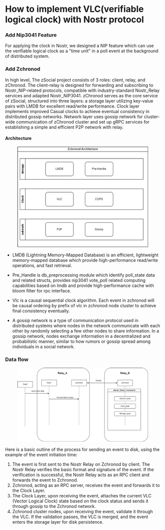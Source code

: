 



# How to implement VLC(verifiable logical clock) with Nostr protocol

### Add Nip3041 Feature
For applying the clock in Nostr, we designed a NIP feature which can use the verifiable 
logical clock as a "time unit" in a poll event at the background of distributed
system.

### Add Zchronod
In high level, The zSocial project consists of 3 roles: client, relay, and zChronod. The
client-relay is designed for forwarding and subscribing to Nostr_NIP-related protocols, 
compatible with industry-standard Nostr_Relay services and adapted Nostr_NIP3041. zChronod 
serves as the core service of zSocial, structured into three layers: a storage layer
utilizing key-value pairs with LMDB for excellent read/write performance. 
Clock layer implements improved Casual clocks to achieve eventual consistency 
in distributed gossip networks. Network layer uses gossip network  for cluster-wide
communication of zChronod cluster and set up gRPC services for establishing a simple 
and efficient P2P network with relay.
#### Architecture

<figure><img src=".gitbook/assets/zchronod.png" alt=""></figure>


- LMDB (Lightning Memory-Mapped Database) is an efficient, lightweight memory-mapped database which provide high-performance read/write operations, and fast retrieval.

- Pre_Handle is db_preprocessing module which identify poll_state data and related structs,  provides nip3041 vote_poll related computing capabilities based on lmdb and provide high-performance cache with bloom filter for rpc interface.

- Vlc is a causal sequential clock algorithm. Each event in zchronod will be causal ordering by prefix of vlc in zchronod node cluster to achieve final consistency eventually.

- A gossip network is a type of communication protocol used in distributed systems where nodes in the network communicate with each other by randomly selecting a few other nodes to share information. In a gossip network, nodes exchange information in a decentralized and probabilistic manner, similar to how rumors or gossip spread among individuals in a social network. 

### Data flow

<figure><img src=".gitbook/assets/dataflow.png" alt=""></figure>

Here is a basic outline of the process for sending an event to disk, using the example of the event initiation time:

1. The event is first sent to the Nostr Relay on Zchronod by client. The Nostr Relay verifies the basic format and signature of the event. If the verification is successful, the Nostr Relay acts as an RPC client and forwards the event to Zchronod.
2. Zchronod, acting as an RPC server, receives the event and forwards it to the Clock Layer.
3. The Clock Layer, upon receiving the event, attaches the current VLC (Vector Logical Clock) state based on the clock status and sends it through gossip to the Zchronod network.
4. Zchronod cluster nodes, upon receiving the event, validate it through the VLC. If the validation passes, the VLC is merged, and the event enters the storage layer for disk persistence.


